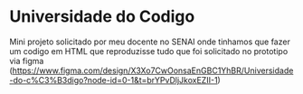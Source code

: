 # Universidade do Codigo
Mini projeto solicitado por meu docente no SENAI onde tinhamos que fazer um codigo em HTML que reproduzisse tudo que foi solicitado no prototipo via figma (https://www.figma.com/design/X3Xo7CwOonsaEnGBC1YhBR/Universidade-do-c%C3%B3digo?node-id=0-1&t=brYPvDljJkoxEZII-1)
